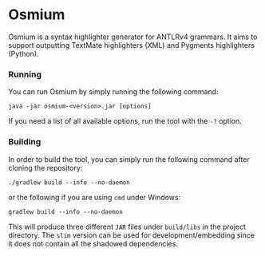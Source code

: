 # Osmium

Osmium is a syntax highlighter generator for ANTLRv4 grammars.
It aims to support outputting TextMate highlighters (XML) and Pygments highlighters (Python).

### Running
You can run Osmium by simply running the following command:

```shell
java -jar osmium-<version>.jar [options]
```

If you need a list of all available options, run the tool with the `-?` option.

### Building

In order to build the tool, you can simply run the following command after
cloning the repository:

```shell
./gradlew build --info --no-daemon
```

or the following if you are using `cmd` under Windows:

```shell
gradlew build --info --no-daemon
```

This will produce three different `JAR` files under `build/libs` in the
project directory. The `slim` version can be used for development/embedding
since it does not contain all the shadowed dependencies.